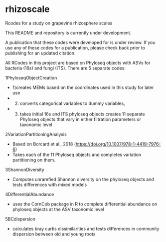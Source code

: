 # rhizoscale
Rcodes for a study on grapevine rhizosphere scales


This README and repository is currently under development.


A publication that these codes were developed for is under review. If you use any of these codes for a publication, please check back prior to publishing for an updated citation. 

All RCodes in this project are based on Phyloseq objects with ASVs for bacteria (16s) and fungi (ITS). There are 5 separate codes:

1PhyloseqObjectCreation
- 1)creates MEMs based on the coordinates used in this study for later use
- 2) converts categorical variables to dummy variables,
- 3) takes initial 16s and ITS phyloseq objects creates 11 separate Phyloseq objects that vary in either filtration parameters or taxonomic level


2VariationPartitioningAnalysis
- Based on Borcard et al., 2018 (https://doi.org/10.1007/978-1-4419-7976-6)
- Takes each of the 11 Phyloseq objects and completes variation partitioning on them.

3ShannonDiversity
- Computes unrarefied Shannon diversity on the phyloseq objects and tests differences with mixed models

4DifferentialAbundance
- uses the CornCob package in R to complete differential abundance on phyloseq objects at the ASV taxonomic level

5BCdispersion
- calculates bray curtis dissimilarities and tests differences in community dispersion between old and young roots

